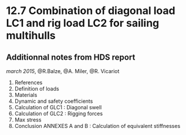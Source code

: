 # 12.7 Combination of diagonal load LC1 and rig load LC2 for sailing multihulls
## Additionnal notes from HDS report
*march 2015*, @R.Balze, @A. Miler, @R. Vicariot
1. References 
2. Definition of loads 
3. Materials
4. Dynamic and safety coefficients 
5. Calculation of GLC1 : Diagonal swell 
6. Calculation of GLC2 : Rigging forces 
7. Max stress 
8. Conclusion ANNEXES A and B : Calculation of equivalent stiffnesses


